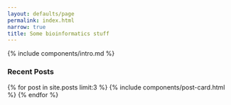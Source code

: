 ```yaml
---
layout: defaults/page
permalink: index.html
narrow: true
title: Some bioinformatics stuff
---
```



{% include components/intro.md %}


### Recent Posts

{% for post in site.posts limit:3 %}
{% include components/post-card.html %}
{% endfor %}

